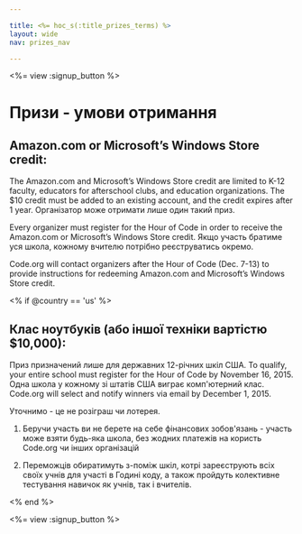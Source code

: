 ```yaml
---

title: <%= hoc_s(:title_prizes_terms) %>
layout: wide
nav: prizes_nav

---
```


<%= view :signup_button %>

# Призи - умови отримання

## Amazon.com or Microsoft’s Windows Store credit:

The Amazon.com and Microsoft’s Windows Store credit are limited to K-12 faculty, educators for afterschool clubs, and education organizations. The $10 credit must be added to an existing account, and the credit expires after 1 year. Організатор може отримати лише один такий приз.

Every organizer must register for the Hour of Code in order to receive the Amazon.com or Microsoft’s Windows Store credit. Якщо участь братиме уся школа, кожному вчителю потрібно реєструватись окремо.

Code.org will contact organizers after the Hour of Code (Dec. 7-13) to provide instructions for redeeming Amazon.com and Microsoft’s Windows Store credit.

<% if @country == 'us' %>

## Клас ноутбуків (або іншої техніки вартістю $10,000):

Приз призначений лише для державних 12-річних шкіл США. To qualify, your entire school must register for the Hour of Code by November 16, 2015. Одна школа у кожному зі штатів США виграє комп'ютерний клас. Code.org will select and notify winners via email by December 1, 2015.

Уточнимо - це не розіграш чи лотерея.

1) Беручи участь ви не берете на себе фінансових зобов'язань - участь може взяти будь-яка школа, без жодних платежів на користь Code.org чи інших організацій

2) Переможців обиратимуть з-поміж шкіл, котрі зареєструють всіх своїх учнів для участі в Годині коду, а також пройдуть колективне тестування навичок як учнів, так і вчителів.

<% end %>

<%= view :signup_button %>